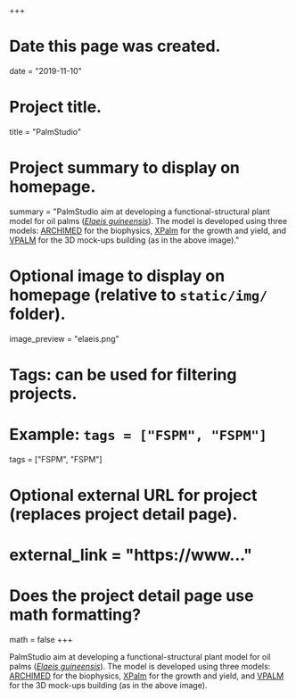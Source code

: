 +++
# Date this page was created.
date = "2019-11-10"

# Project title.
title = "PalmStudio"

# Project summary to display on homepage.
summary = "PalmStudio aim at developing a functional-structural plant model for oil palms ([*Elaeis guineensis*](https://en.wikipedia.org/wiki/Elaeis)). The model is developed using three models: [ARCHIMED](http://amapstudio.cirad.fr/soft/archimed/start) for the biophysics, [XPalm](http://amapstudio.cirad.fr/projects) for the growth and yield, and [VPALM](http://amapstudio.cirad.fr/projects) for the 3D mock-ups building (as in the above image)."

# Optional image to display on homepage (relative to `static/img/` folder).
image_preview = "elaeis.png"

# Tags: can be used for filtering projects.
# Example: `tags = ["FSPM", "FSPM"]`
tags = ["FSPM", "FSPM"]

# Optional external URL for project (replaces project detail page).
# external_link = "https://www..."

# Does the project detail page use math formatting?
math = false
+++

PalmStudio aim at developing a functional-structural plant model for oil palms ([*Elaeis guineensis*](https://en.wikipedia.org/wiki/Elaeis)). The model is developed using three models: [ARCHIMED](http://amapstudio.cirad.fr/soft/archimed/start) for the biophysics, [XPalm](http://amapstudio.cirad.fr/projects) for the growth and yield, and [VPALM](http://amapstudio.cirad.fr/projects) for the 3D mock-ups building (as in the above image).

